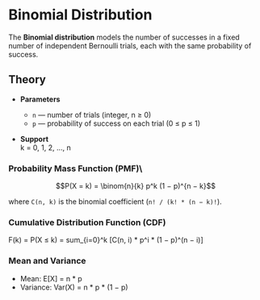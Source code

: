 # Binomial Distribution

The **Binomial distribution** models the number of successes in a fixed number of independent Bernoulli trials, each with the same probability of success.

## Theory

- **Parameters**  
  - `n` — number of trials (integer, n ≥ 0)  
  - `p` — probability of success on each trial (0 ≤ p ≤ 1)

- **Support**  
  k = 0, 1, 2, …, n

### Probability Mass Function (PMF)\

$$P(X = k) = \binom{n}{k} p^k (1 − p)^{n − k}$$

where `C(n, k)` is the binomial coefficient (`n! / (k! * (n − k)!`).

### Cumulative Distribution Function (CDF)

F(k) = P(X ≤ k) = sum_{i=0}^k [C(n, i) * p^i * (1 − p)^(n − i)]

### Mean and Variance

- Mean: E[X] = n * p  
- Variance: Var(X) = n * p * (1 − p)
